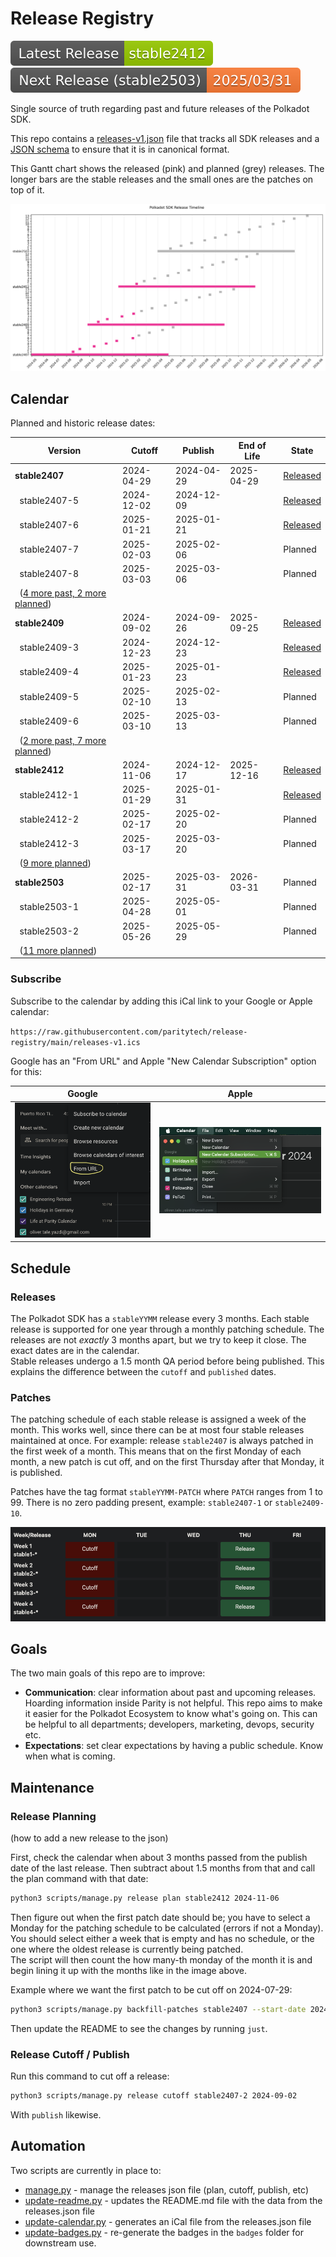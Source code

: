# Release Registry

[![Current Stable Release](https://raw.githubusercontent.com/paritytech/release-registry/main/badges/polkadot-sdk-latest.svg)](#)&nbsp;&nbsp;[![Next Stable Release](https://raw.githubusercontent.com/paritytech/release-registry/main/badges/polkadot-sdk-next.svg)](#)

Single source of truth regarding past and future releases of the Polkadot SDK.

This repo contains a [releases-v1.json](./releases-v1.json) file that tracks all SDK releases and a [JSON schema](./releases-v1.schema.json) to ensure that it is in canonical format.

This Gantt chart shows the released (pink) and planned (grey) releases. The longer bars are the stable releases and the small ones are the patches on top of it.

![](.assets/timeline-gantt.png)

## Calendar

Planned and historic release dates:

<!-- DO NOT EDIT. Run `python3 update-readme.py` instead. -->

<!-- TEMPLATE BEGIN -->

| Version | Cutoff | Publish | End of Life | State |
|---------|--------|-----------|-------------|-------|
| **stable2407** | 2024-04-29 | 2024-04-29 | 2025-04-29 | [Released](https://github.com/paritytech/polkadot-sdk/releases/tag/polkadot-stable2407) |
| &nbsp;&nbsp;stable2407-5 | 2024-12-02 | 2024-12-09 |  | [Released](https://github.com/paritytech/polkadot-sdk/releases/tag/polkadot-stable2407-5) |
| &nbsp;&nbsp;stable2407-6 | 2025-01-21 | 2025-01-21 |  | [Released](https://github.com/paritytech/polkadot-sdk/releases/tag/polkadot-stable2407-6) |
| &nbsp;&nbsp;stable2407-7 | 2025-02-03 | 2025-02-06 |  | Planned |
| &nbsp;&nbsp;stable2407-8 | 2025-03-03 | 2025-03-06 |  | Planned |
| &nbsp;&nbsp;([4 more past, 2 more planned](CALENDAR.md)) |  |  | | |
| **stable2409** | 2024-09-02 | 2024-09-26 | 2025-09-25 | [Released](https://github.com/paritytech/polkadot-sdk/releases/tag/polkadot-stable2409) |
| &nbsp;&nbsp;stable2409-3 | 2024-12-23 | 2024-12-23 |  | [Released](https://github.com/paritytech/polkadot-sdk/releases/tag/polkadot-stable2409-3) |
| &nbsp;&nbsp;stable2409-4 | 2025-01-23 | 2025-01-23 |  | [Released](https://github.com/paritytech/polkadot-sdk/releases/tag/polkadot-stable2409-4) |
| &nbsp;&nbsp;stable2409-5 | 2025-02-10 | 2025-02-13 |  | Planned |
| &nbsp;&nbsp;stable2409-6 | 2025-03-10 | 2025-03-13 |  | Planned |
| &nbsp;&nbsp;([2 more past, 7 more planned](CALENDAR.md)) |  |  | | |
| **stable2412** | 2024-11-06 | 2024-12-17 | 2025-12-16 | [Released](https://github.com/paritytech/polkadot-sdk/releases/tag/polkadot-stable2412) |
| &nbsp;&nbsp;stable2412-1 | 2025-01-29 | 2025-01-31 |  | [Released](https://github.com/paritytech/polkadot-sdk/releases/tag/polkadot-stable2412-1) |
| &nbsp;&nbsp;stable2412-2 | 2025-02-17 | 2025-02-20 |  | Planned |
| &nbsp;&nbsp;stable2412-3 | 2025-03-17 | 2025-03-20 |  | Planned |
| &nbsp;&nbsp;([9 more planned](CALENDAR.md)) |  |  | | |
| **stable2503** | 2025-02-17 | 2025-03-31 | 2026-03-31 | Planned |
| &nbsp;&nbsp;stable2503-1 | 2025-04-28 | 2025-05-01 |  | Planned |
| &nbsp;&nbsp;stable2503-2 | 2025-05-26 | 2025-05-29 |  | Planned |
| &nbsp;&nbsp;([11 more planned](CALENDAR.md)) |  |  | | |

<!-- TEMPLATE END -->

### Subscribe

Subscribe to the calendar by adding this iCal link to your Google or Apple calendar:

`https://raw.githubusercontent.com/paritytech/release-registry/main/releases-v1.ics`

 Google has an "From URL" and Apple "New Calendar Subscription" option for this:

 Google            |  Apple
:-------------------------:|:-------------------------:
![](.assets/screenshot-google-cal.png)  |  ![](.assets/screenshot-apple-cal.png)

## Schedule

### Releases

The Polkadot SDK has a `stableYYMM` release every 3 months. Each stable release is supported for one year through a monthly patching schedule. The releases are not *exactly* 3 months apart, but we try to keep it close. The exact dates are in the calendar.  
Stable releases undergo a 1.5 month QA period before being published. This explains the difference between the `cutoff` and `published` dates.

### Patches

The patching schedule of each stable release is assigned a week of the month. This works well, since there can be at most four stable releases maintained at once.  For example: release `stable2407` is always patched in the first week of a month. This means that on the first Monday of each month, a new patch is cut off, and on the first Thursday after that Monday, it is published.

Patches have the tag format `stableYYMM-PATCH` where `PATCH` ranges from 1 to 99. There is no zero padding present, example: `stable2407-1` or `stable2409-10`.

![Monthly Patching](./.assets/monthly-patching.png)

## Goals

The two main goals of this repo are to improve:
- **Communication**: clear information about past and upcoming releases. Hoarding information inside Parity is not helpful. This repo aims to make it easier for the Polkadot Ecosystem to know what's going on. This can be helpful to all departments; developers, marketing, devops, security etc.
- **Expectations**: set clear expectations by having a public schedule. Know when what is coming.

## Maintenance

### Release Planning
(how to add a new release to the json)

First, check the calendar when about 3 months passed from the publish date of the last release. Then subtract about 1.5 months from that and call the plan command with that date:

```bash
python3 scripts/manage.py release plan stable2412 2024-11-06
```

Then figure out when the first patch date should be; you have to select a Monday for the patching schedule to be calculated (errors if not a Monday). You should select either a week that is empty and has no schedule, or the one where the oldest release is currently being patched.  
The script will then count the how many-th monday of the month it is and begin lining it up with the months like in the image above.

Example where we want the first patch to be cut off on 2024-07-29:

```bash
python3 scripts/manage.py backfill-patches stable2407 --start-date 2024-07-29
```

Then update the README to see the changes by running `just`.

### Release Cutoff / Publish

Run this command to cut off a release:

```bash
python3 scripts/manage.py release cutoff stable2407-2 2024-09-02
```

With `publish` likewise.

## Automation

Two scripts are currently in place to:

- [manage.py](./scripts/manage.py) - manage the releases json file (plan, cutoff, publish, etc)
- [update-readme.py](./scripts/update-readme.py) - updates the README.md file with the data from the releases.json file
- [update-calendar.py](./scripts/update-calendar.py) - generates an iCal file from the releases.json file
- [update-badges.py](./scripts/update-badges.py) - re-generate the badges in the `badges` folder for downstream use.
